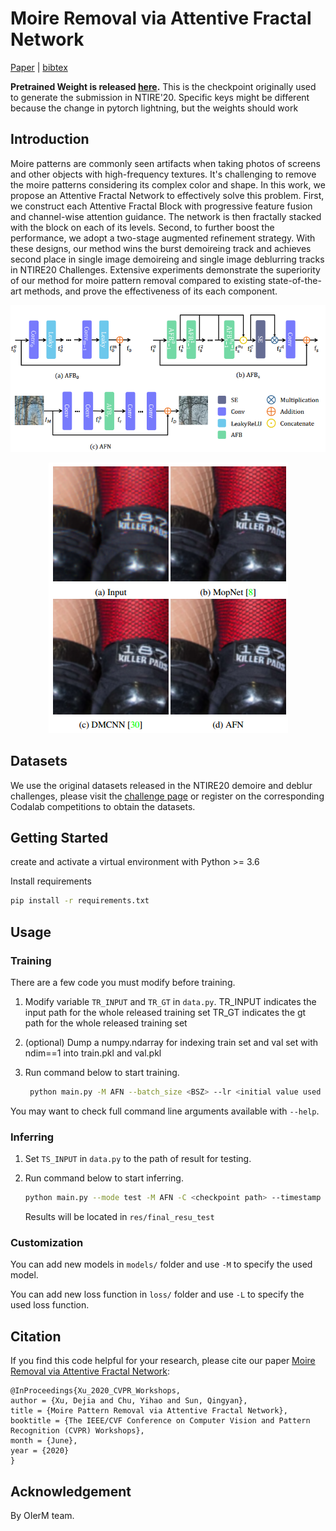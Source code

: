 # Moire Removal via Attentive Fractal Network

[Paper](http://openaccess.thecvf.com/content_CVPRW_2020/html/w31/Xu_Moire_Pattern_Removal_via_Attentive_Fractal_Network_CVPRW_2020_paper.html) | [bibtex](#citation)

**Pretrained Weight is released [here](https://drive.google.com/file/d/1EMnRnlTmPCZHTekhDh3rgcqRRJiMqPUe/view).** This is the checkpoint originally used to generate the submission in NTIRE'20. 
Specific keys might be different because the change in pytorch lightning, but the weights should work

## Introduction

Moire patterns are commonly seen artifacts when taking photos of screens and other objects with high-frequency textures. It's challenging to remove the moire patterns considering its complex color and shape. In this work, we propose an Attentive Fractal Network to effectively solve this problem. First, we construct each Attentive Fractal Block with progressive feature fusion and channel-wise attention guidance. The network is then fractally stacked with the block on each of its levels. Second, to further boost the performance, we adopt a two-stage augmented refinement strategy. With these designs, our method wins the burst demoireing track and achieves second place in single image demoireing and single image deblurring tracks in NTIRE20 Challenges. Extensive experiments demonstrate the superiority of our method for moire pattern removal compared to existing state-of-the-art methods, and prove the effectiveness of its each component.

<div align="center">

![](docs/network.png)

![](docs/results.png)

</div>

## Datasets

We use the original datasets released in the NTIRE20 demoire and deblur challenges, please visit the [challenge page](https://data.vision.ee.ethz.ch/cvl/ntire20/) or register on the corresponding Codalab competitions to obtain the datasets.

## Getting Started

create and activate a virtual environment with Python >= 3.6

Install requirements

```bash
pip install -r requirements.txt
```

## Usage

### Training

There are a few code you must modify before training.

1. Modify variable `TR_INPUT` and `TR_GT` in `data.py`.
   TR_INPUT indicates the input path for the whole released training set
   TR_GT indicates the gt path for the whole released training set

2. (optional) Dump a numpy.ndarray for indexing train set and val set with ndim==1 into train.pkl and val.pkl

3. Run command below to start training.

   ```bash
    python main.py -M AFN --batch_size <BSZ> --lr <initial value used in cos lr> --max_epochs <n_epoch>
   ```

You may want to check full command line arguments available with `--help`.

### Inferring

1. Set `TS_INPUT` in `data.py` to the path of result for testing.

2. Run command below to start inferring.

   ```bash
   python main.py --mode test -M AFN -C <checkpoint path> --timestamp final_resu_test
   ```

   Results will be located in `res/final_resu_test`

### Customization

You can add new models in `models/` folder and use `-M` to specify the used model.

You can add new loss function in `loss/` folder and use `-L` to specify the used loss function.

## Citation

If you find this code helpful for your research, please cite our paper [Moire Removal via Attentive Fractal Network](http://openaccess.thecvf.com/content_CVPRW_2020/html/w31/Xu_Moire_Pattern_Removal_via_Attentive_Fractal_Network_CVPRW_2020_paper.html):

```
@InProceedings{Xu_2020_CVPR_Workshops,
author = {Xu, Dejia and Chu, Yihao and Sun, Qingyan},
title = {Moire Pattern Removal via Attentive Fractal Network},
booktitle = {The IEEE/CVF Conference on Computer Vision and Pattern Recognition (CVPR) Workshops},
month = {June},
year = {2020}
}
```

## Acknowledgement

By OIerM team.
